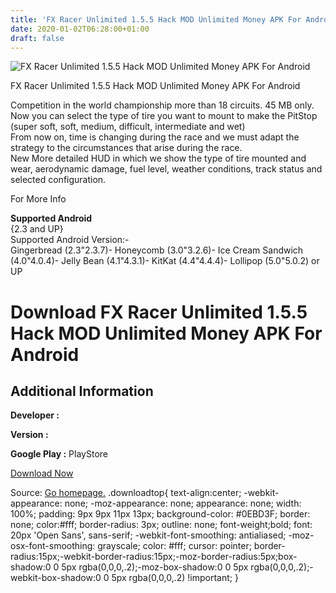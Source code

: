 ```yaml
---
title: 'FX Racer Unlimited 1.5.5 Hack MOD Unlimited Money APK For Android'
date: 2020-01-02T06:28:00+01:00
draft: false
---
```


![FX Racer Unlimited 1.5.5 Hack MOD Unlimited Money APK For Android](https://i0.wp.com/apkhome.net/wp-content/uploads/2017/05/FX-Racer-Unlimited-1.5.5.png "FX Racer Unlimited 1.5.5 Hack MOD Unlimited Money APK For Android")

  

FX Racer Unlimited 1.5.5 Hack MOD Unlimited Money APK For Android

Competition in the world championship more than 18 circuits. 45 MB only.  
Now you can select the type of tire you want to mount to make the PitStop (super soft, soft, medium, difficult, intermediate and wet)  
From now on, time is changing during the race and we must adapt the strategy to the circumstances that arise during the race.  
New More detailed HUD in which we show the type of tire mounted and wear, aerodynamic damage, fuel level, weather conditions, track status and selected configuration.

For More Info

**Supported Android**  
{2.3 and UP}  
Supported Android Version:-  
Gingerbread (2.3"2.3.7)- Honeycomb (3.0"3.2.6)- Ice Cream Sandwich (4.0"4.0.4)- Jelly Bean (4.1"4.3.1)- KitKat (4.4"4.4.4)- Lollipop (5.0"5.0.2) or UP

Download FX Racer Unlimited 1.5.5 Hack MOD Unlimited Money APK For Android
==========================================================================

Additional Information
----------------------

**Developer :**

**Version :**

**Google Play :** PlayStore

  

[Download Now](https://store4app.co/post/fx-racer-unlimited-1-5-5-hack-mod-unlimited-money-apk-for-android_1573672285)

  
Source: [Go homepage.](https://store4app.co/post/fx-racer-unlimited-1-5-5-hack-mod-unlimited-money-apk-for-android_1573672285) .downloadtop{ text-align:center; -webkit-appearance: none; -moz-appearance: none; appearance: none; width: 100%; padding: 9px 9px 11px 13px; background-color: #0EBD3F; border: none; color:#fff; border-radius: 3px; outline: none; font-weight;bold; font: 20px 'Open Sans', sans-serif; -webkit-font-smoothing: antialiased; -moz-osx-font-smoothing: grayscale; color: #fff; cursor: pointer; border-radius:15px;-webkit-border-radius:15px;-moz-border-radius:5px;box-shadow:0 0 5px rgba(0,0,0,.2);-moz-box-shadow:0 0 5px rgba(0,0,0,.2);-webkit-box-shadow:0 0 5px rgba(0,0,0,.2) !important; }